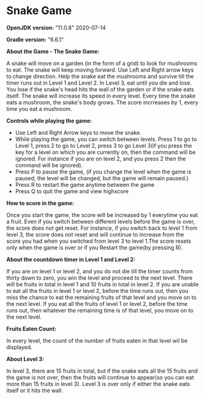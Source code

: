 # Snake Game

<b>OpenJDK version:</b> "11.0.8" 2020-07-14

<b>Gradle version:</b> "6.6.1"

<b>About the Game - The Snake Game:</b>

A snake will move on a garden (in the form of a grid) to look for mushrooms to eat. The snake will keep moving forward. Use Left and Right arrow keys to change direction. Help the snake eat the mushrooms and survive till the timer runs out in Level 1 and Level 2. In Level 3, eat until you die and lose. You lose if the snake's head hits the wall of the garden or if the snake eats itself. The snake will increase its speed in every level. Every time the snake eats a mushroom, the snake's body grows. The score incrreases by 1, every time you eat a mushroom.

<b>Controls while playing the game:</b>

- Use Left and Right Arrow keys to move the snake.
- While playing the game, you can switch between levels. Press 1 to go to Level 1, press 2 to go to Level 2, press 3 to go Level 3(if you press the key for a level on which you are currently on, then the command will be ignored. For instance if you are on level 2, and you press 2 then the command will be ignored).
- Press P to pause the game, (if you change the level when the game is paused, the level will be changed, but the game will remain paused.)
- Press R to restart the game anytime between the game
- Press Q to quit the game and view highscore

<b>How to score in the game:</b>

Once you start the game, the score will be increased by 1 everytime you eat a fruit. Even if you switch between different levels before the game is over, the score does not get reset. For instance, if you switch back to level 1 from level 3, the score does not reset and will continue to increase from the score you had when you switched from level 3 to level 1.The score resets only when the game is over or if you Restart the game(by pressing R).

<b>About the countdown timer in Level 1 and Level 2:</b>

If you are on level 1 or level 2, and you do not die till the timer counts from thirty down to zero, you win the level and proceed to the next level. There will be fruits in total in level 1 and 10 fruits in total in level 2. If you are unable to eat all the fruits in level 1 or level 2, before the time runs out, then you miss the chance to eat the remaining fruits of that level and you move on to the next level. If you eat all the fruits of level 1 or level 2, before the time runs out, then whatever the remaining time is of that level, you move on to the next level.

<b>Fruits Eaten Count:</b>

In every level, the count of the number of fruits eaten in that level wil be displayed.

<b>About Level 3: </b>

In level 3, there are 15 fruits in total, but if the snake eats all the 15 fruits and the game is not over, then the fruits will continue to appear(so you can eat more than 15 fruits in level 3). Level 3 is over only if either the snake eats itself or it hits the wall.
